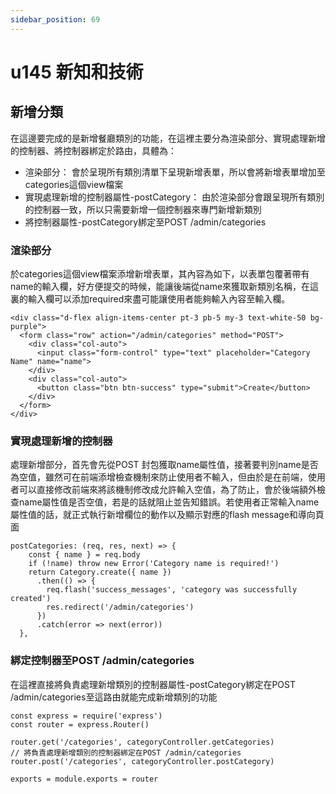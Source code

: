 ```yaml
---
sidebar_position: 69
---
```


# u145 新知和技術

## 新增分類 
在這邊要完成的是新增餐廳類別的功能，在這裡主要分為渲染部分、實現處理新增的控制器、將控制器綁定於路由，具體為：
  - 渲染部分： 會於呈現所有類別清單下呈現新增表單，所以會將新增表單增加至categories這個view檔案
  - 實現處理新增的控制器屬性-postCategory： 由於渲染部分會跟呈現所有類別的控制器一致，所以只需要新增一個控制器來專門新增新類別
  - 將控制器屬性-postCategory綁定至POST /admin/categories


### 渲染部分

於categories這個view檔案添增新增表單，其內容為如下，以表單包覆著帶有name的輸入欄，好方便提交的時候，能讓後端從name來獲取新類別名稱，在這裏的輸入欄可以添加required來盡可能讓使用者能夠輸入內容至輸入欄。
```
<div class="d-flex align-items-center pt-3 pb-5 my-3 text-white-50 bg-purple">
  <form class="row" action="/admin/categories" method="POST">
    <div class="col-auto">
      <input class="form-control" type="text" placeholder="Category Name" name="name">
    </div>
    <div class="col-auto">
      <button class="btn btn-success" type="submit">Create</button>
    </div>
  </form>
</div>
```
### 實現處理新增的控制器
處理新增部分，首先會先從POST 封包獲取name屬性值，接著要判別name是否為空值，雖然可在前端添增檢查機制來防止使用者不輸入，但由於是在前端，使用者可以直接修改前端來將該機制修改成允許輸入空值，為了防止，會於後端額外檢查name屬性值是否空值，若是的話就阻止並告知錯誤。若使用者正常輸入name屬性值的話，就正式執行新增欄位的動作以及顯示對應的flash message和導向頁面
```
postCategories: (req, res, next) => {
    const { name } = req.body
    if (!name) throw new Error('Category name is required!')
    return Category.create({ name })
      .then(() => {
        req.flash('success_messages', 'category was successfully created')
        res.redirect('/admin/categories')
      })
      .catch(error => next(error))
  },
```

### 綁定控制器至POST /admin/categories
在這裡直接將負責處理新增類別的控制器屬性-postCategory綁定在POST /admin/categories至這路由就能完成新增類別的功能
```
const express = require('express')
const router = express.Router()

router.get('/categories', categoryController.getCategories)
// 將負責處理新增類別的控制器綁定在POST /admin/categories
router.post('/categories', categoryController.postCategory)

exports = module.exports = router
```